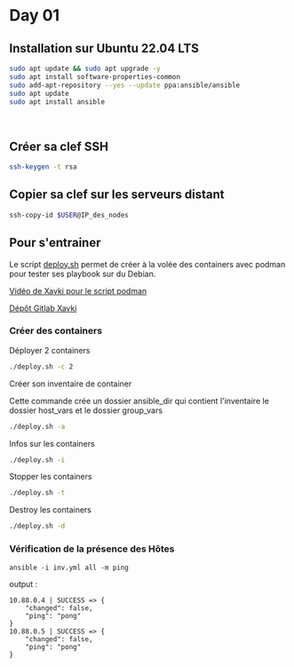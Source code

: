# Day 01

## Installation sur Ubuntu 22.04 LTS
```bash
sudo apt update && sudo apt upgrade -y
sudo apt install software-properties-common
sudo add-apt-repository --yes --update ppa:ansible/ansible
sudo apt update
sudo apt install ansible
```
<br>

## Créer sa clef SSH
```bash
ssh-keygen -t rsa
```

## Copier sa clef sur les serveurs distant
```bash
ssh-copy-id $USER@IP_des_nodes
```

## Pour s'entrainer
Le script [deploy.sh](Script/deploy-ansible.sh) permet de créer à la volée des containers avec podman pour tester ses playbook sur du Debian.

[Vidéo de Xavki pour le script podman](https://www.youtube.com/watch?v=Ia9nwOLernk&list=PLn6POgpklwWoCpLKOSw3mXCqbRocnhrh-&index=129)


[ Dépôt Gitlab Xavki](https://gitlab.com/xavki/presentation-ansible-fr/-/tree/master/14-plateforme-dev-docker)

### Créer des containers
Déployer 2 containers
```bash
./deploy.sh -c 2
```

Créer son inventaire de container

Cette commande crée un dossier ansible_dir qui contient l'inventaire le dossier host_vars et le dossier group_vars
```bash
./deploy.sh -a
```

Infos sur les containers
```bash
./deploy.sh -i
```

Stopper les containers
```bash
./deploy.sh -t
```

Destroy les containers
```bash
./deploy.sh -d
```

### Vérification de la présence des Hôtes
```
ansible -i inv.yml all -m ping   
```

output :
```
10.88.0.4 | SUCCESS => {
    "changed": false,
    "ping": "pong"
}
10.88.0.5 | SUCCESS => {
    "changed": false,
    "ping": "pong"
}
```